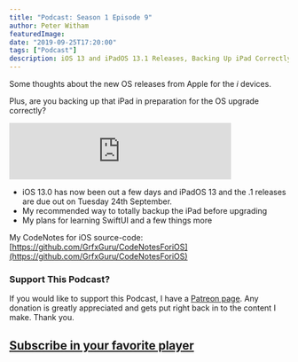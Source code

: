 ```yaml
---
title: "Podcast: Season 1 Episode 9"
author: Peter Witham
featuredImage:
date: "2019-09-25T17:20:00"
tags: ["Podcast"]
description: iOS 13 and iPadOS 13.1 Releases, Backing Up iPad Correctly, SwiftUI Plans
---
```


Some thoughts about the new OS releases from Apple for the _i_ devices.

Plus, are you backing up that iPad in preparation for the OS upgrade correctly?

<iframe src="https://anchor.fm/compileswift/embed/episodes/iOS-13-and-iPadOS-13-1-Releases--Backing-Up-iPad-Correctly--SwiftUI-Plans-e5hdeh" height="102" width="400" frameborder="0" scrolling="no"></iframe>

- iOS 13.0 has now been out a few days and iPadOS 13 and the .1 releases are due out on Tuesday 24th September.
- My recommended way to totally backup the iPad before upgrading
- My plans for learning SwiftUI and a few things more

My CodeNotes for iOS source-code:
[https://github.com/GrfxGuru/CodeNotesForiOS](https://github.com/GrfxGuru/CodeNotesForiOS)

### Support This Podcast?

If you would like to support this Podcast, I have a [Patreon page](https://patreon.com/pwcom). Any donation is greatly appreciated and gets put right back in to the content I make.
Thank you.

## [Subscribe in your favorite player](https://pw.d.pr/5TbjRs)
